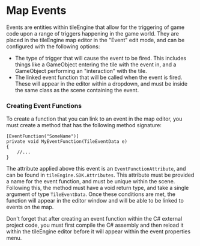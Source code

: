 # Map Events
Events are entities within tileEngine that allow for the triggering of game code upon a range of triggers happening in the game world. They
are placed in the tileEngine map editor in the "Event" edit mode, and can be configured with the following options:
- The type of trigger that will cause the event to be fired. This includes things like a GameObject entering the tile with the event in, and
a GameObject performing an "interaction" with the tile.
- The linked event function that will be called when the event is fired. These will appear in the editor within a dropdown, and must be inside
the same class as the scene containing the event.

### Creating Event Functions
To create a function that you can link to an event in the map editor, you must create a method that has the following method signature:
```
[EventFunction("SomeName")]
private void MyEventFunction(TileEventData e)
{
	//...
}
```

The attribute applied above this event is an `EventFunctionAttribute`, and can be found in `tileEngine.SDK.Attributes`. This attribute must be
provided a name for the event function, and must be unique within the scene. Following this, the method must have a void return type, and take a
single argument of type `TileEventData`. Once these conditions are met, the function will appear in the editor window and will be able to be linked
to events on the map.

Don't forget that after creating an event function within the C# external project code, you must first compile the C# assembly and then reload it
within the tileEngine editor before it will appear within the event properties menu.